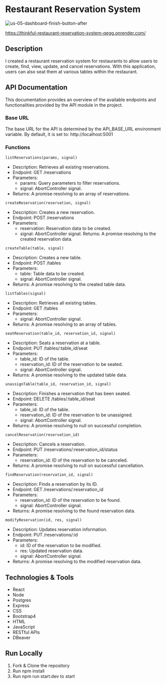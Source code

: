 # Restaurant Reservation System

![us-05-dashboard-finish-button-after](https://github.com/cmorgan3324/thinkful-reservation-system/assets/132379707/831b6e34-503f-490d-9622-219e8619c5cc)

https://thinkful-restaurant-reservation-system-qegg.onrender.com/

## Description
I created a restaurant reservation system for restaurants to allow users to create, find, view, update, and cancel reservations.  With this application, users can also seat them at various tables within the restaurant.

## API Documentation
This documentation provides an overview of the available endpoints and functionalities provided by the API module in the project.

### Base URL
The base URL for the API is determined by the API_BASE_URL environment variable. By default, it is set to:
http://localhost:5001

### Functions
`listReservations(params, signal)`
* Description: Retrieves all existing reservations.
* Endpoint: GET /reservations
* Parameters:
  * params: Query parameters to filter reservations.
  * signal: AbortController signal.
* Returns: A promise resolving to an array of reservations.

`createReservation(reservation, signal)`
* Description: Creates a new reservation.
* Endpoint: POST /reservations
* Parameters:
  * reservation: Reservation data to be created.
  * signal: AbortController signal.
Returns: A promise resolving to the created reservation data.

`createTable(table, signal)`
* Description: Creates a new table.
* Endpoint: POST /tables
* Parameters:
  * table: Table data to be created.
  * signal: AbortController signal.
* Returns: A promise resolving to the created table data.

`listTables(signal)`
* Description: Retrieves all existing tables.
* Endpoint: GET /tables
* Parameters:
  * signal: AbortController signal.
* Returns: A promise resolving to an array of tables.

`seatReservation(table_id, reservation_id, signal)`
* Description: Seats a reservation at a table.
* Endpoint: PUT /tables/:table_id/seat
* Parameters:
  * table_id: ID of the table.
  * reservation_id: ID of the reservation to be seated.
  * signal: AbortController signal.
* Returns: A promise resolving to the updated table data.

`unassignTable(table_id, reservation_id, signal)`
* Description: Finishes a reservation that has been seated.
* Endpoint: DELETE /tables/:table_id/seat
* Parameters:
  * table_id: ID of the table.
  * reservation_id: ID of the reservation to be unassigned.
  * signal: AbortController signal.
* Returns: A promise resolving to null on successful completion.

`cancelReservation(reservation_id)`
* Description: Cancels a reservation.
* Endpoint: PUT /reservations/:reservation_id/status
* Parameters:
  * reservation_id: ID of the reservation to be canceled.
* Returns: A promise resolving to null on successful cancellation.

`findReservation(reservation_id, signal)`
* Description: Finds a reservation by its ID.
* Endpoint: GET /reservations/:reservation_id
* Parameters:
  * reservation_id: ID of the reservation to be found.
  * signal: AbortController signal.
* Returns: A promise resolving to the found reservation data.

`modifyReservation(id, res, signal)`
* Description: Updates reservation information.
* Endpoint: PUT /reservations/:id
* Parameters:
  * id: ID of the reservation to be modified.
  * res: Updated reservation data.
  * signal: AbortController signal.
* Returns: A promise resolving to the modified reservation data.

## Technologies & Tools
 * React
 * Node
 * Postgres
 * Express
 * CSS
 * Bootstrap4
 * HTML
 * JavaScript
 * RESTful APIs
 * DBeaver
 
## Run Locally
 1. Fork & Clone the repository
 2. Run npm install
 3. Run npm run start:dev to start

